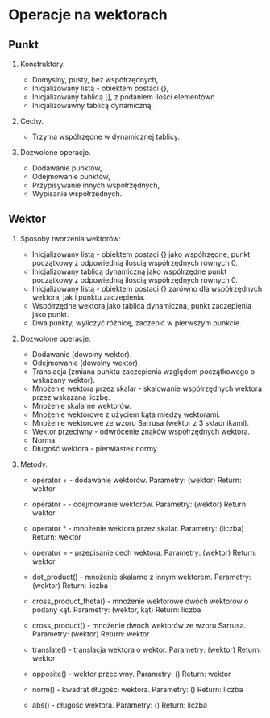 # Operacje na wektorach

## Punkt

1. Konstruktory.

	- Domyslny, pusty, bez współrzędnych,
	- Inicjalizowany listą - obiektem postaci {},
	- Inicjalizowany tablicą [], z podaniem ilości elementówn
	- Inicjalizowawny tablicą dynamiczną.

2. Cechy.

	- Trzyma współrzędne w dynamicznej tablicy.

3. Dozwolone operacje.

	- Dodawanie punktów,
	- Odejmowanie punktów,
	- Przypisywanie innych współrzędnych,
	- Wypisanie współrzędnych.

## Wektor

1. Sposoby tworzenia wektorów:

	- Inicjalizowany listą - obiektem postaci {} jako współrzędne, punkt początkowy z odpowiednią ilością współrzędnych równych 0.
	- Inicjalizowany tablicą dynamiczną jako współrzędne punkt początkowy z odpowiednią ilością współrzędnych równych 0.
	- Inicjalizowany listą - obiektem postaci {} zarówno dla współrzędnych wektora, jak i punktu zaczepienia.
	- Współrzędne wektora jako tablica dynamiczna, punkt zaczepienia jako punkt.
	- Dwa punkty, wyliczyć różnicę, zaczepić w pierwszym punkcie.

2. Dozwolone operacje.

	- Dodawanie (dowolny wektor).
	- Odejmowanie (dowolny wektor).
	- Translacja (zmiana punktu zaczepienia względem początkowego o wskazany wektor).
	- Mnożenie wektora przez skalar - skalowanie współrzędnych wektora przez wskazaną liczbę.
	- Mnożenie skalarne wektorów.
	- Mnożenie wektorowe z użyciem kąta między wektorami.
	- Mnożenie wektorowe ze wzoru Sarrusa (wektor z 3 składnikami).
	- Wektor przeciwny - odwrócenie znaków współrzędnych wektora.
	- Norma
	- Długość wektora - pierwiastek normy.

3. Metody.

	- operator + - dodawanie wektorów.
	Parametry: (wektor)
	Return: wektor

	- operator - - odejmowanie wektorów.
	Parametry: (wektor)
	Return: wektor

	- operator * - mnożenie wektora przez skalar.
	Parametry: (liczba)
	Return: wektor

	- operator = - przepisanie cech wektora.
	Parametry: (wektor)
	Return: wektor

	- dot_product() - mnożenie skalarne z innym wektorem.
	Parametry: (wektor)
	Return: liczba

	- cross_product_theta() - mnożenie wektorowe dwóch wektorów o podany kąt.
	Parametry: (wektor, kąt)
	Return: liczba

	- cross_product() - mnożenie dwóch wektorów ze wzoru Sarrusa.
	Parametry: (wektor)
	Return: wektor

	- translate() - translacja wektora o wektor.
	Parametry: (wektor)
	Return: wektor

	- opposite() - wektor przeciwny.
	Parametry: ()
	Return: wektor

	- norm() - kwadrat długości wektora.
	Parametry: ()
	Return: liczba

	- abs() - długośc wektora.
	Parametry: ()
	Return: liczba